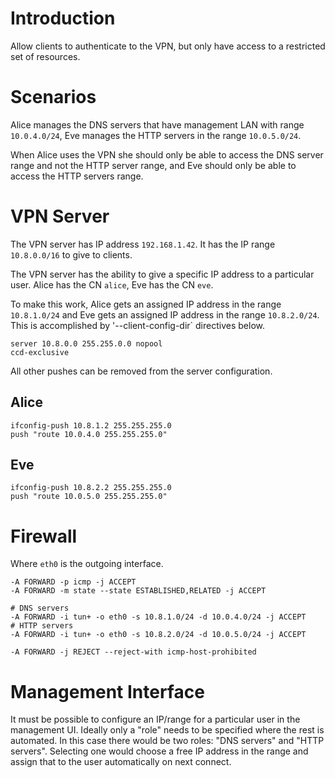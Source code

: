 # Introduction

Allow clients to authenticate to the VPN, but only have access to a restricted
set of resources.

# Scenarios

Alice manages the DNS servers that have management LAN with range
`10.0.4.0/24`, Eve manages the HTTP servers in the range `10.0.5.0/24`.

When Alice uses the VPN she should only be able to access the DNS server range 
and not the HTTP server range, and Eve should only be able to access the HTTP 
servers range.

# VPN Server

The VPN server has IP address `192.168.1.42`. It has the IP range `10.8.0.0/16`
to give to clients.

The VPN server has the ability to give a specific IP address to a particular
user. Alice has the CN `alice`, Eve has the CN `eve`.

To make this work, Alice gets an assigned IP address in the range `10.8.1.0/24`
and Eve gets an assigned IP address in the range `10.8.2.0/24`. This is 
accomplished by '--client-config-dir` directives below.

    server 10.8.0.0 255.255.0.0 nopool
    ccd-exclusive

All other pushes can be removed from the server configuration.

## Alice

    ifconfig-push 10.8.1.2 255.255.255.0
    push "route 10.0.4.0 255.255.255.0"

## Eve
    
    ifconfig-push 10.8.2.2 255.255.255.0
    push "route 10.0.5.0 255.255.255.0"

# Firewall

Where `eth0` is the outgoing interface.

    -A FORWARD -p icmp -j ACCEPT
    -A FORWARD -m state --state ESTABLISHED,RELATED -j ACCEPT

    # DNS servers
    -A FORWARD -i tun+ -o eth0 -s 10.8.1.0/24 -d 10.0.4.0/24 -j ACCEPT
    # HTTP servers
    -A FORWARD -i tun+ -o eth0 -s 10.8.2.0/24 -d 10.0.5.0/24 -j ACCEPT

    -A FORWARD -j REJECT --reject-with icmp-host-prohibited

# Management Interface

It must be possible to configure an IP/range for a particular user in the 
management UI. Ideally only a "role" needs to be specified where the rest is 
automated. In this case there would be two roles: "DNS servers" and 
"HTTP servers". Selecting one would choose a free IP address in the range and 
assign that to the user automatically on next connect.
